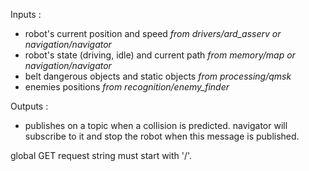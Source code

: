 Inputs :

- robot's current position and speed *from drivers/ard_asserv or navigation/navigator*
- robot's state (driving, idle) and current path *from memory/map or navigation/navigator*
- belt dangerous objects and static objects *from processing/qmsk*
- enemies positions *from recognition/enemy_finder*

Outputs :

- publishes on a topic when a collision is predicted. navigator will subscribe to it and stop the robot when this message is published.

global GET request string must start with '/'.